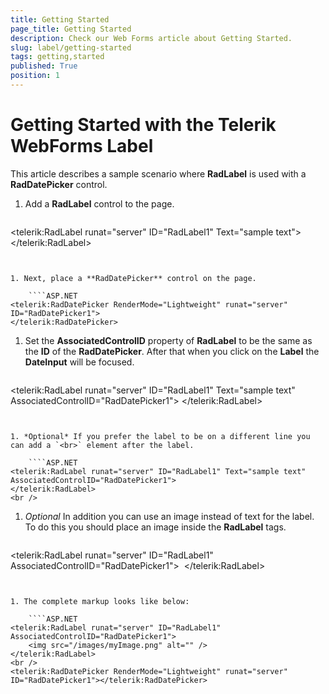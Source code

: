 ```yaml
---
title: Getting Started
page_title: Getting Started
description: Check our Web Forms article about Getting Started.
slug: label/getting-started
tags: getting,started
published: True
position: 1
---
```


# Getting Started with the Telerik WebForms Label


This article describes a sample scenario where **RadLabel** is used with a **RadDatePicker** control.


1. Add a **RadLabel** control to the page.
    ````ASP.NET
<telerik:RadLabel runat="server" ID="RadLabel1" Text="sample text">
</telerik:RadLabel>
````


1. Next, place a **RadDatePicker** control on the page.

    ````ASP.NET
<telerik:RadDatePicker RenderMode="Lightweight" runat="server" ID="RadDatePicker1">
</telerik:RadDatePicker>
````


1. Set the **AssociatedControlID** property of **RadLabel** to be the same as the **ID** of the **RadDatePicker**. After that when you click on the **Label** the **DateInput** will be focused.

    ````ASP.NET
<telerik:RadLabel runat="server" ID="RadLabel1" Text="sample text" AssociatedControlID="RadDatePicker1">
</telerik:RadLabel>
````


1. *Optional* If you prefer the label to be on a different line you can add a `<br>` element after the label.

    ````ASP.NET
<telerik:RadLabel runat="server" ID="RadLabel1" Text="sample text" AssociatedControlID="RadDatePicker1">
</telerik:RadLabel>
<br />
````


1. *Optional* In addition you can use an image instead of text for the label. To do this you should place an image inside the **RadLabel** tags.

    ````ASP.NET
<telerik:RadLabel runat="server" ID="RadLabel1" AssociatedControlID="RadDatePicker1">
    <img src="/images/myImage.png" alt="" />
</telerik:RadLabel>
<br />
````


1. The complete markup looks like below:

    ````ASP.NET
<telerik:RadLabel runat="server" ID="RadLabel1" AssociatedControlID="RadDatePicker1">
    <img src="/images/myImage.png" alt="" />
</telerik:RadLabel>
<br />
<telerik:RadDatePicker RenderMode="Lightweight" runat="server" ID="RadDatePicker1"></telerik:RadDatePicker>
````


